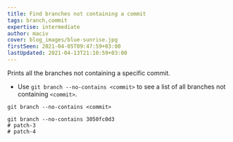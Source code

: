 ```yaml
---
title: Find branches not containing a commit
tags: branch,commit
expertise: intermediate
author: maciv
cover: blog_images/blue-sunrise.jpg
firstSeen: 2021-04-05T09:47:59+03:00
lastUpdated: 2021-04-13T21:10:59+03:00
---
```


Prints all the branches not containing a specific commit.

- Use `git branch --no-contains <commit>` to see a list of all branches not containing `<commit>`.

```shell
git branch --no-contains <commit>
```

```shell
git branch --no-contains 3050fc0d3
# patch-3
# patch-4
```
